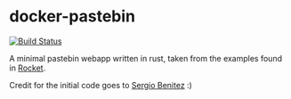 # docker-pastebin

[![Build Status](https://drone.jackharrhy.com/api/badges/jackharrhy/docker-pastebin/status.svg)](https://drone.jackharrhy.com/jackharrhy/docker-pastebin)

A minimal pastebin webapp written in rust, taken from the examples found in [Rocket](https://rocket.rs).

Credit for the initial code goes to [Sergio Benitez](https://github.com/SergioBenitez/) :)
